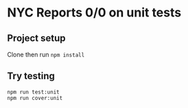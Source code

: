 # NYC Reports 0/0 on unit tests

## Project setup

Clone then run `npm install`

## Try testing

```
npm run test:unit
npm run cover:unit
```

